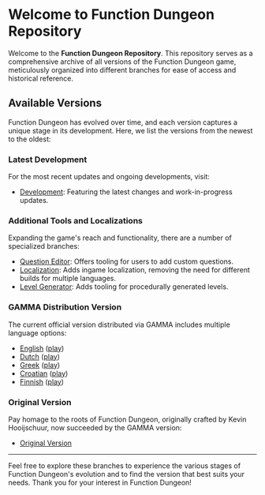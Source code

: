 # Welcome to Function Dungeon Repository

Welcome to the **Function Dungeon Repository**. This repository serves as a comprehensive archive of all versions of the Function Dungeon game, meticulously organized into different branches for ease of access and historical reference.

## Available Versions

Function Dungeon has evolved over time, and each version captures a unique stage in its development. Here, we list the versions from the newest to the oldest:

### Latest Development

For the most recent updates and ongoing developments, visit:

- [Development](https://github.com/smart-education-gamelab/function-dungeon/tree/development): Featuring the latest changes and work-in-progress updates.

### Additional Tools and Localizations

Expanding the game's reach and functionality, there are a number of specialized branches:

- [Question Editor](): Offers tooling for users to add custom questions.
- [Localization](): Adds ingame localization, removing the need for different builds for multiple languages.
- [Level Generator](): Adds tooling for procedurally generated levels.

### GAMMA Distribution Version

The current official version distributed via GAMMA includes multiple language options:

- [English](https://github.com/smart-education-gamelab/function-dungeon/tree/gamma-distributed-english) ([play](https://play.unity.com/mg/other/function-dungeon-english))
- [Dutch](https://github.com/smart-education-gamelab/function-dungeon/tree/gamma-distributed-dutch) ([play](https://play.unity.com/mg/other/function-dungeon-nl-1))
- [Greek](https://github.com/smart-education-gamelab/function-dungeon/tree/gamma-distributed-greek) ([play](https://play.unity.com/mg/other/function-dungeon-greek))
- [Croatian](https://github.com/smart-education-gamelab/function-dungeon/tree/gamma-distributed-croatian) ([play](https://play.unity.com/mg/other/function-dungeon-cr))
- [Finnish](https://github.com/smart-education-gamelab/function-dungeon/tree/gamma-distributed-finnish) ([play](https://play.unity.com/mg/other/function-dungeon-finnish))

### Original Version

Pay homage to the roots of Function Dungeon, originally crafted by Kevin Hooijschuur, now succeeded by the GAMMA version:

- [Original Version](https://github.com/smart-education-gamelab/function-dungeon/tree/original)

---

Feel free to explore these branches to experience the various stages of Function Dungeon's evolution and to find the version that best suits your needs. Thank you for your interest in Function Dungeon!
